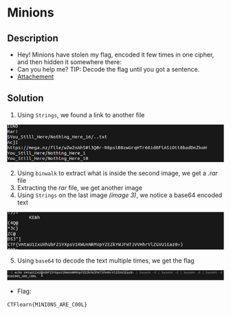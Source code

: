 # Minions

## Description

* Hey! Minions have stolen my flag, encoded it few times in one cipher, and then hidden it somewhere there: 
* Can you help me? TIP: Decode the flag until you got a sentence.
* [Attachement](https://mega.nz/file/1UBViYgD#kjKISs9pUB4E-1d79166FeX3TiY5VQcHJ_GrcMbaLhg)

## Solution

1. Using `Strings`, we found a link to another file

![Attachement 2](link.png)

2. Using `binwalk` to extract what is inside the second image, we get a _.rar_ file
3. Extracting the _rar_ file, we get another image
4. Using `Strings` on the last image _(image 3)_, we notice a base64 encoded text

![b64.png](b64.png)

5. Using `base64` to decode the text multiple times, we get the flag

![flag.png](flag.png)

* Flag:

```
CTFlearn{M1NI0NS_ARE_C00L}
```